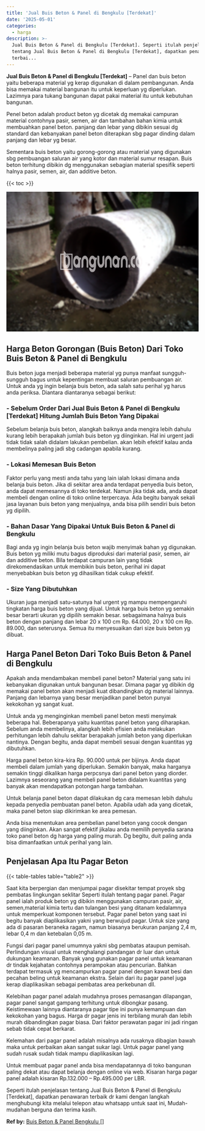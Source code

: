 ```yaml
---
title: 'Jual Buis Beton & Panel di Bengkulu [Terdekat]'
date: '2025-05-01'
categories:
  - harga
description: >-
  Jual Buis Beton & Panel di Bengkulu [Terdekat]. Seperti itulah penjelasan
  tentang Jual Buis Beton & Panel di Bengkulu [Terdekat], dapatkan penawaran
  terbai...
---
```


**Jual Buis Beton & Panel di Bengkulu \[Terdekat\]** – Panel dan buis beton yaitu beberapa material yg kerap digunakan di dalam pembangunan. Anda bisa memakai material bangunan itu untuk keperluan yg diperlukan. Lazimnya para tukang bangunan dapat pakai material itu untuk kebutuhan bangunan.

Penel beton adalah product beton yg dicetak dg memakai campuran material contohnya pasir, semen, air dan tambahan bahan kimia untuk membuahkan panel beton. panjang dan lebar yang dibikin sesuai dg standard dan kebanyakan panel beton diterapkan sbg pagar dinding dalam panjang dan lebar yg besar.

Sementara buis beton yaitu gorong-gorong atau material yang digunakan sbg pembuangan saluran air yang kotor dan material sumur resapan. Buis beton terhitung dibikin dg menggunakan sebagian material spesifik seperti halnya pasir, semen, air, dan additive beton.

{{< toc >}}

![Jual Buis Beton & Panel di Bengkulu [Terdekat]](/images/jual-panel-buis-beton-murah-35.png)

## Harga Beton Gorongan (Buis Beton) Dari Toko Buis Beton & Panel di Bengkulu

Buis beton juga menjadi beberapa material yg punya manfaat sungguh-sungguh bagus untuk kepentingan membuat saluran pembuangan air. Untuk anda yg ingin belanja buis beton, ada salah satu perihal yg harus anda periksa. Diantara diantaranya sebagai berikut:

### \- Sebelum Order Dari Jual Buis Beton & Panel di Bengkulu \[Terdekat\] Hitung Jumlah Buis Beton Yang Dipakai

Sebelum belanja buis beton, alangkah baiknya anda mengira lebih dahulu kurang lebih berapakah jumlah buis beton yg diinginkan. Hal ini urgent jadi tidak tidak salah didalam lakukan pembelian. akan lebih efektif kalau anda membelinya paling jadi sbg cadangan apabila kurang.

### \- Lokasi Memesan Buis Beton

Faktor perlu yang mesti anda tahu yang lain ialah lokasi dimana anda belanja buis beton. Jika di sekitar area anda terdapat penyedia buis beton, anda dapat memesannya di toko terdekat. Namun jika tidak ada, anda dapat membeli dengan online di toko online terpercaya. Ada begitu banyak sekali jasa layanan buis beton yang menjualnya, anda bisa pilih sendiri buis beton yg dipilih.

### \- Bahan Dasar Yang Dipakai Untuk Buis Beton & Panel di Bengkulu

Bagi anda yg ingin belanja buis beton wajib menyimak bahan yg digunakan. Buis beton yg miliki mutu bagus diproduksi dari material pasir, semen, air dan additive beton. Bila terdapat campuran lain yang tidak direkomendasikan untuk membikin buis beton, perihal ini dapat menyebabkan buis beton yg dihasilkan tidak cukup efektif.

### \- Size Yang Dibutuhkan

Ukuran juga menjadi satu-satunya hal urgent yg mampu mempengaruhi tingkatan harga buis beton yang dijual. Untuk harga buis beton yg semakin besar berarti ukuran yg dipilih semakin besar. sebagaimana halnya buis beton dengan panjang dan lebar 20 x 100 cm Rp. 64.000, 20 x 100 cm Rp. 89.000, dan seterusnya. Semua itu menyesuaikan dari size buis beton yg dibuat.

## Harga Panel Beton Dari Toko Buis Beton & Panel di Bengkulu

Apakah anda mendambakan membeli panel beton? Material yang satu ini kebanyakan digunakan untuk bangunan besar. Dimana pagar yg dibikin dg memakai panel beton akan menjadi kuat dibandingkan dg material lainnya. Panjang dan lebarnya yang besar menjadikan panel beton punyai kekokohan yg sangat kuat.

Untuk anda yg menginginkan membeli panel beton mesti menyimak beberapa hal. Beberapanya yaitu kuantitas panel beton yang diharapkan. Sebelum anda membelinya, alangkah lebih efisien anda melakukan perhitungan lebih dahulu sekitar berapakah jumlah beton yang diperlukan nantinya. Dengan begitu, anda dapat membeli sesuai dengan kuantitas yg dibutuhkan.

Harga panel beton kira-kira Rp. 90.000 untuk per bijinya. Anda dapat membeli dalam jumlah yang diperlukan. Semakin banyak, maka harganya semakin tinggi dikalikan harga perpcsnya dari panel beton yang diorder. Lazimnya seseorang yang membeli panel beton didalam kuantitas yang banyak akan mendapatkan potongan harga tambahan.

Untuk belanja panel beton dapat dilakukan dg cara memesan lebih dahulu kepada penyedia pembuatan panel beton. Apabila udah ada yang dicetak, maka panel beton siap dikirimkan ke area pemesan.

Anda bisa menentukan area pembelian panel beton yang cocok dengan yang diinginkan. Akan sangat efektif jikalau anda memilih penyedia sarana toko panel beton dg harga yang paling murah. Dg begitu, duit paling anda bisa dimanfaatkan untuk perihal yang lain.

## Penjelasan Apa Itu Pagar Beton

{{< table-tables table="table2" >}}

Saat kita berpergian dan menjumpai pagar disekitar tempat proyek sbg pembatas lingkungan seklitar Seperti itulah tentang pagar panel. Pagar panel ialah produk beton yg dibikin menggunakan campuran pasir, air, semen,material kimia tertu dan tulangan besi yang ditanam kedalamnya untuk memperkuat komponen tersebut. Pagar panel beton yang saat ini begitu banyak diaplikasikan yakni yang berwujud pagar. Untuk size yang ada di pasaran beraneka ragam, namun biasanya berukuran panjang 2,4 m, lebar 0,4 m dan ketebalan 0,05 m.

Fungsi dari pagar panel umumnya yakni sbg pembatas ataupun pemisah. Perlindungan visual untuk menghalangi pandangan dr luar dan untuk dukungan keamanan. Banyak yang gunakan pagar panel untuk keamanan dr tindak kejahatan contohnya perampokan atau pencurian. Bahkan terdapat termasuk yg mencampurkan pagar panel dengan kawat besi dan pecahan beling untuk keamanan ekstra. Selain dari itu pagar panel juga kerap diaplikasikan sebagai pembatas area perkebunan dll.

Kelebihan pagar panel adalah mudahnya proses pemasangan dilapangan, pagar panel sangat gampang terhitung untuk dibongkar pasang. Keistimewaan lainnya diantaranya pagar tipe ini punya kemampuan dan kekokohan yang bagus. Harga dr pagar jenis ini terbilang murah dan lebih murah dibandingkan pagar biasa. Dari faktor perawatan pagar ini jadi ringan sebab tidak cepat berkarat.

Kelemahan dari pagar panel adalah misalnya ada rusaknya dibagian bawah maka untuk perbaikan akan sangat sukar lagi. Untuk pagar panel yang sudah rusak sudah tidak mampu diaplikasikan lagi.

Untuk membuat pagar panel anda bisa mendapatannya di toko bangunan paling dekat atau dapat belanja dengan online via web. Kisaran harga pagar panel adalah kisaran Rp.132.000 – Rp.495.000 per LBR.

Seperti itulah penjelasan tentang Jual Buis Beton & Panel di Bengkulu \[Terdekat\], dapatkan penawaran terbaik dr kami dengan langkah menghubungi kita melalui telepon atau whatsapp untuk saat ini, Mudah-mudahan berguna dan terima kasih.

**Ref by:** [Buis Beton & Panel Bengkulu []](https://id.wikipedia.org/wiki/Buis)
